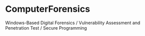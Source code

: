 # ComputerForensics
Windows-Based Digital Forensics / 
Vulnerability Assessment and Penetration Test / Secure Programming
